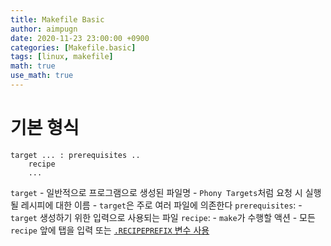 ```yaml
---
title: Makefile Basic
author: aimpugn
date: 2020-11-23 23:00:00 +0900
categories: [Makefile.basic]
tags: [linux, makefile]
math: true
use_math: true
---
```


# 기본 형식

```
target ... : prerequisites ..
    recipe
    ...
```

`target` - 일반적으로 프로그램으로 생성된 파일명 - `Phony Targets`처럼 요청 시 실행될 레시피에 대한 이름 - `target`은 주로 여러 파일에 의존한다
`prerequisites`: - `target` 생성하기 위한 입력으로 사용되는 파일
`recipe`: - `make`가 수행할 액션 - 모든 `recipe` 앞에 탭을 입력 또는 [`.RECIPEPREFIX` 변수 사용](https://www.gnu.org/software/make/manual/html_node/Special-Variables.html#Special-Variables)
